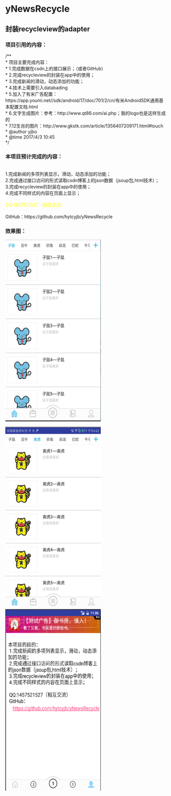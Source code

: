 # yNewsRecycle
<h2>封装recycleview的adapter</h2>
<h3>项目引用的内容：</h3>
/**<br />
 * 项目主要完成内容：<br />
 * 1.完成数据在csdn上的接口展示；（或者GitHub）<br />
 * 2.完成recycleview的封装在app中的使用；<br />
 * 3.完成新闻的滑动，动态添加的功能；<br />
 * 4.技术上需要引入databading<br />
 * 5.加入了有米广告配置：https://app.youmi.net//sdk/android/17/doc/701/2/cn/有米AndroidSDK通用基本配置文档.html<br />
 * 6.文字生成图片：参考：http://www.qt86.com/ai.php；我的logo也是这样生成的<br />
 * 7.12生肖的图片：http://www.gkstk.com/article/1356407209171.html#touch<br />
 * @author yjbo<br />
 * @time 2017/4/3 10:45<br />
 */<br />

<h3>本项目预计完成的内容：</h3>
<br />  1.完成新闻的多项列表显示，滑动，动态添加的功能；<br />
    2.完成通过接口访问的形式读取csdn博客上的json数据（jsoup包,html技术）；<br />
    3.完成recycleview的封装在app中的使用；<br />
    4.完成不同样式的内容在页面上显示；<br />
    <br />
    <div style="color: #ffff00" >QQ:1457521527（相互交流）</div> <br />
    GitHub：https://github.com/hytcyjb/yNewsRecycle


<h3>效果图：</h3>
<p><img src="https://github.com/hytcyjb/yNewsRecycle/blob/master/screenshot/screen01.png?raw=true" width="300" height="570">
<div>     </div><img src="https://github.com/hytcyjb/yNewsRecycle/blob/master/screenshot/screen02.png?raw=true" width="300" height="570">
<div>     </div><img src="https://github.com/hytcyjb/yNewsRecycle/blob/master/screenshot/screen03.png?raw=true" width="300" height="570"></p>